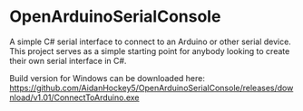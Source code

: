 # OpenArduinoSerialConsole
A simple C# serial interface to connect to an Arduino or other serial device.
This project serves as a simple starting point for anybody looking to create their
own serial interface in C#.

Build version for Windows can be downloaded here:
https://github.com/AidanHockey5/OpenArduinoSerialConsole/releases/download/v1.01/ConnectToArduino.exe
